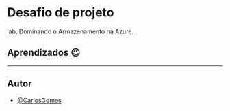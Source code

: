 # Desafio de projeto

lab, Dominando o Armazenamento na Azure.

## Aprendizados :wink:

---

## Autor

- [@CarlosGomes](https://github.com/Darkm4ge)
